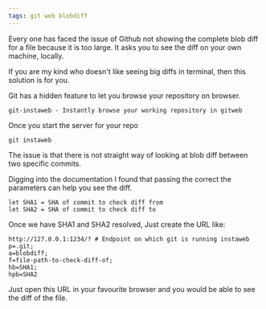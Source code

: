```yaml
---
tags: git web blobdiff
---
```


Every one has faced the issue of Github not showing the complete blob diff for a file because it is too large. It asks you to see the diff on your own machine, locally.

If you are my kind who doesn't like seeing big diffs in terminal, then this solution is for you.

Git has a hidden feature to let you browse your repository on browser.

    git-instaweb - Instantly browse your working repository in gitweb

Once you start the server for your repo

    git instaweb

The issue is that there is not straight way of looking at blob diff between two specific commits.

Digging into the documentation I found that passing the correct the parameters can help you see the diff.

    let SHA1 = SHA of commit to check diff from
    let SHA2 = SHA of commit to check diff to

Once we have SHA1 and SHA2 resolved,
Just create the URL like:

```
http://127.0.0.1:1234/? # Endpoint on which git is running instaweb
p=.git;
a=blobdiff;
f=file-path-to-check-diff-of;
hb=SHA1;
hpb=SHA2
```

Just open this URL in your favourite browser and you would be able to see the diff of the file.

